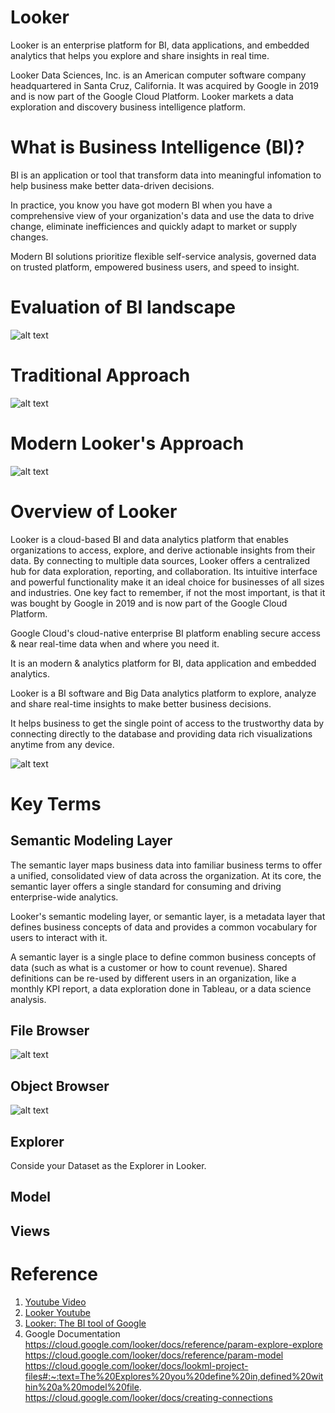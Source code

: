 # Looker
Looker is an enterprise platform for BI, data applications, and embedded analytics that helps you explore and share insights in real time.

Looker Data Sciences, Inc. is an American computer software company headquartered in Santa Cruz, California. It was acquired by Google in 2019 and is now part of the Google Cloud Platform. Looker markets a data exploration and discovery business intelligence platform.

# What is Business Intelligence (BI)?
BI is an application or tool that transform data into meaningful infomation to help business make better data-driven decisions.

In practice, you know you have got modern BI when you have a comprehensive view of your organization's data and use the data to drive change, eliminate inefficiences and quickly adapt to market or supply changes.

Modern BI solutions prioritize flexible self-service analysis, governed data on trusted platform, empowered business users, and speed to insight.

# Evaluation of BI landscape 
![alt text](image.png)

# Traditional Approach
![alt text](image-1.png)

# Modern Looker's Approach
![alt text](image-4.png)

# Overview of Looker
Looker is a cloud-based BI and data analytics platform that enables organizations to access, explore, and derive actionable insights from their data. By connecting to multiple data sources, Looker offers a centralized hub for data exploration, reporting, and collaboration. Its intuitive interface and powerful functionality make it an ideal choice for businesses of all sizes and industries. One key fact to remember, if not the most important, is that it was bought by Google in 2019 and is now part of the Google Cloud Platform.

Google Cloud's cloud-native enterprise BI platform enabling secure access & near real-time data when and where you need it.

It is an modern & analytics platform for BI, data application and embedded analytics.

Looker is a BI software and Big Data analytics platform to explore, analyze and share real-time insights to make better business decisions.

It helps business to get the single point of access to the trustworthy data by connecting directly to the database and providing data rich visualizations anytime from any device.

![alt text](image-5.png)

# Key Terms

## Semantic Modeling Layer
The semantic layer maps business data into familiar business terms to offer a unified, consolidated view of data across the organization. At its core, the semantic layer offers a single standard for consuming and driving enterprise-wide analytics.

Looker's semantic modeling layer, or semantic layer, is a metadata layer that defines business concepts of data and provides a common vocabulary for users to interact with it. 

A semantic layer is a single place to define common business concepts of data (such as what is a customer or how to count revenue). Shared definitions can be re-used by different users in an organization, like a monthly KPI report, a data exploration done in Tableau, or a data science analysis.

## File Browser
![alt text](image-2.png)

## Object Browser
![alt text](image-3.png)

## Explorer
Conside your Dataset as the Explorer in Looker.


## Model

## Views



# Reference
1. [Youtube Video](https://www.youtube.com/watch?v=Z3iScdCwLFU&t=1168s)
2. [Looker Youtube](https://www.youtube.com/playlist?list=PL2rFVcDw2yVoXlI3onYS7Ecufjg2ODI9u)
3. [Looker: The BI tool of Google](https://www.headmind.com/en/looker-the-bi-tool-of-google/)
4. Google Documentation
    https://cloud.google.com/looker/docs/reference/param-explore-explore 
    https://cloud.google.com/looker/docs/reference/param-model
    https://cloud.google.com/looker/docs/lookml-project-files#:~:text=The%20Explores%20you%20define%20in,defined%20within%20a%20model%20file.
    https://cloud.google.com/looker/docs/creating-connections
    

